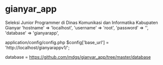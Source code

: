 # gianyar_app
Seleksi Junior Programmer di Dinas Komunikasi dan Informatika Kabupaten Gianyar
'hostname' => 'localhost',
'username' => 'root',
'password' => '',
'database' => 'gianyarapp',

application/config/config.php
$config['base_url'] = 'http://localhost/gianyarappv1/';

database = https://github.com/mdgs/gianyar_app/tree/master/database
